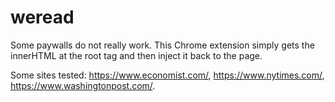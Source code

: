 # weread
Some paywalls do not really work. This Chrome extension simply gets the innerHTML at the root tag and then inject it back to the page. 

Some sites tested: https://www.economist.com/, https://www.nytimes.com/, https://www.washingtonpost.com/.

